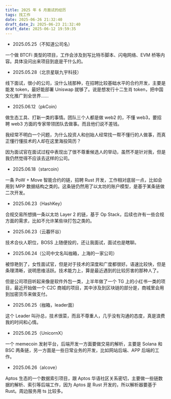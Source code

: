 ```yaml
---
title: 2025 年 6 月面试的经历
tags: 找工作
date: 2025-06-26 21:32:40
draft_date_2: 2025-06-23 21:32:40
draft_date: 2025-06-12 19:59:35
---
```



- 2025.05.25（不知道公司名）

一个做 BTCFi 类型的项目，工作会涉及到写比特币脚本、闪电网络、EVM 桥等内容。具体没问出来项目到底是干什么的。

- 2025.05.28（北京星联九宇科技）

线下面试，很小的公司，没什么钱那种，在招聘比较基础水平的合约开发，主要是能发 token，最好能部署 Uniswap 就够了。说是想发行十二生肖 token，把中国文化推广到全世界……

- 2025.06.12（pkCoin）

做生态工具、打新一类的事情。团队三个人都是做 web2 的，不懂 web3，要招聘 web3 方面的专家带领团队去做事。而且他们说不差钱。

我经常不明白一个问题，为什么投资人和创始人经常找一帮不懂行的人做事，而真正懂行懂技术的人却在这里海投简历？

因为面试官在面试过程中表现出了很不尊重候选人的举动，虽然不是针对我，但是我仍然觉得不应该去这样的公司。

- 2025.06.18（starcoin）

一条 PoW + Move 智能合约的链，招聘 Rust 开发，工作相对底层一点，比如会用到 MPP 数据结构之类的。这条链仍然用了以太坊的账户模型，是基于某条链做二次开发。

- 2025.06.23（HashKey）

合规交易所想搞一条以太坊 Layer 2 的链，基于 Op Stack，后续也许有一些合规方面的需求，比如不允许某些块打包之类的。

- 2025.06.23（云暮怀谷）

技术合伙人职位，BOSS 上随便投的，还让我面试，面试也是瞎聊。

- 2025.06.24（公司中文名叫枷箱，上海的一家公司）

被惊艳到了，女性面试官，但是对于技术的深度和广度都很好。语速比较快，但是条理清晰，说明思维活跃。技术能力上，算是最近遇到的比较厉害的那种人了。

但是公司项目听起来像是软件外包一类，上半年做了一个 TG 上的小红书一类的项目，最近开始做一个 C2C 商城的项目，其中涉及到区块链的部分是，商城里会用到加密货币来做支付。

- 2025.06.25（枷箱，leader面）

这个 Leader 叫孙总，技术很菜，而且不尊重人，几乎没有沟通的态度，真是浪费我的时间和心情。

- 2025.06.25（UnicornX）

一个 memecoin 发射平台，后端开发一方面要做交易的解析，主要是 Solana 和 BSC 两条链，另一方面是一些日常业务的开发，比如网站后端、APP 后端的工作。

- 2025.06.26（alcove）

Aptos 生态的一个数据索引项目，跟 Aptos 华语社区关系密切，主要做一些链数据的解析、索引等后端工作，因为 Aptos 是 Rust 开发的，所以解析器要基于 Rust。周边服务用 ts 比较多。



